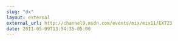 ```yaml
---
slug: "dx"
layout: external
external_url: http://channel9.msdn.com/events/mix/mix11/EXT23
date: 2011-05-09T13:54:35-05:00
---
```

